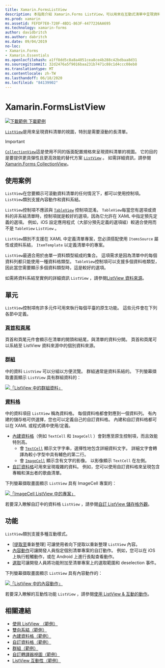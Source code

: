 ```yaml
---
title: Xamarin.FormsListView
description: 本指南介紹 Xamarin.Forms ListView，可以用來在互動式清單中呈現資料。
ms.prod: xamarin
ms.assetid: FEFDF7E0-720F-4BD1-863F-4477226AA695
ms.technology: xamarin-forms
author: davidbritch
ms.author: dabritch
ms.date: 09/04/2019
no-loc:
- Xamarin.Forms
- Xamarin.Essentials
ms.openlocfilehash: a1ff8dd5c8a8a4051cea8ce4b288c42bdbaa8d31
ms.sourcegitcommit: 32d2476a5f9016baa231b7471c88c1d4ccc08eb8
ms.translationtype: MT
ms.contentlocale: zh-TW
ms.lasthandoff: 06/18/2020
ms.locfileid: "84139902"
---
```

# <a name="xamarinforms-listview"></a>Xamarin.FormsListView

[![下載範例 ](~/media/shared/download.png) 下載範例](https://docs.microsoft.com/samples/xamarin/xamarin-forms-samples/workingwithlistview)

[`ListView`](xref:Xamarin.Forms.ListView)是用來呈現資料清單的視圖，特別是需要滾動的長清單。

> [!IMPORTANT]
> [`CollectionView`](xref:Xamarin.Forms.CollectionView)這是使用不同的版面配置規格來呈現資料清單的視圖。 它的目的是要提供更具彈性且更高效能的替代方案 [`ListView`](xref:Xamarin.Forms.ListView) 。 如需詳細資訊，請參閱[ Xamarin.Forms CollectionView](~/xamarin-forms/user-interface/collectionview/index.md)。

## <a name="use-cases"></a>使用案例

`ListView`在您要顯示可滾動資料清單的任何情況下，都可以使用控制項。 `ListView`類別支援內容動作和資料系結。

`ListView`控制項不應該與 [`TableView`](~/xamarin-forms/user-interface/tableview.md) 控制項混淆。 `TableView`每當您有選項或資料的非系結清單時，控制項就是較好的選項，因為它允許在 XAML 中指定預先定義的選項。 例如，iOS 設定應用程式（大部分預先定義的選項組）較適合使用而不是 `TableView` `ListView` 。

`ListView`類別不支援在 XAML 中定義清單專案，您必須搭配使用 `ItemsSource` 屬性或資料系結， `ItemTemplate` 以定義清單中的專案。

`ListView`最適合用於由單一資料類型組成的集合。 這項需求是因為清單中的每個資料列都只能使用一種資料格類型。 `TableView`控制項可以支援多個資料格類型，因此當您需要顯示多個資料類型時，這是較好的選項。

如需將資料系結至實例的詳細資訊 `ListView` ，請參閱[ListView 資料來源](~/xamarin-forms/user-interface/listview/data-and-databinding.md)。

## <a name="components"></a>單元

`ListView`控制項有許多元件可用來執行每個平臺的原生功能。 這些元件會在下列各節中定義。

### <a name="headers-and-footers"></a>[頁首和頁尾](customizing-list-appearance.md#headers-and-footers)

頁首和頁尾元件會顯示在清單的開頭和結尾，與清單的資料分開。 頁首和頁尾可以系結至 ListView 資料來源中的個別資料來源。

### <a name="groups"></a>[群組](customizing-list-appearance.md#grouping)

中的資料 `ListView` 可以分組以方便流覽。 群組通常是資料系結的。 下列螢幕擷取畫面顯示 `ListView` 具有群組資料的：

[![「ListView 中的群組資料」](images/grouping-depth-cropped.png)](images/grouping-depth.png#lightbox "ListView 中的群組資料")

### <a name="cells"></a>[資料格](customizing-cell-appearance.md)

中的資料項目 `ListView` 稱為資料格。 每個資料格都會對應到一個資料列。 有內建的儲存格可供選擇，您也可以定義自己的自訂資料格。 內建和自訂資料格都可以在 XAML 或程式碼中使用/定義。

- [內建資料格](customizing-cell-appearance.md#built-in-cells)（例如 `TextCell` 和 `ImageCell` ）會對應至原生控制項，而且效能特別高。
  - 會 [`TextCell`](customizing-cell-appearance.md#textcell) 顯示文字字串，選擇性地包含詳細資料文字。 詳細文字會轉譯為較小字型中具有輔色的第二行。
  - 會 [`ImageCell`](customizing-cell-appearance.md#imagecell) 顯示含有文字的影像。 以影像顯示 `TextCell` 在左側。
- [自訂資料格](customizing-cell-appearance.md#custom-cells)可用來呈現複雜的資料。 例如，您可以使用自訂資料格來呈現包含專輯和演出者的歌曲清單。

下列螢幕擷取畫面顯示 `ListView` 具有 ImageCell 專案的：

[![「ImageCell ListView 中的專案」](images/image-cell-default-cropped.png)](images/image-cell-default.png#lightbox "ListView 中的 ImageCell 專案")

若要深入瞭解自訂中的資料格 `ListView` ，請參閱[自訂 ListView 儲存格外觀](customizing-cell-appearance.md)。

## <a name="functionality"></a>功能

`ListView`類別支援多種互動樣式。

- [[提取至](interactivity.md#pull-to-refresh)重新整理] 可讓使用者向下提取以重新整理 `ListView` 內容。
- [內容動作](interactivity.md#context-actions)可讓開發人員指定個別清單專案的自訂動作。 例如，您可以在 iOS 上執行輕觸動作，或在 Android 上進行長點查看動作。
- [選取](interactivity.md#selection-and-taps)可讓開發人員將功能附加至清單專案上的選取範圍和 deselection 事件。

下列螢幕擷取畫面顯示 `ListView` 具有內容動作的：

[![「ListView 中的內容動作」](images/context-default-cropped.png)](images/context-default.png#lightbox "ListView 中的內容動作")

若要深入瞭解的互動性功能 `ListView` ，請參閱[使用 ListView & 互動的動作](interactivity.md)。

## <a name="related-links"></a>相關連結

- [使用 ListView （範例）](https://docs.microsoft.com/samples/xamarin/xamarin-forms-samples/workingwithlistview)
- [雙向系結（範例）](https://docs.microsoft.com/samples/xamarin/xamarin-forms-samples/userinterface-listview-switchentrytwobinding)
- [內建資料格（範例）](https://docs.microsoft.com/samples/xamarin/xamarin-forms-samples/userinterface-listview-builtincells)
- [自訂資料格（範例）](https://docs.microsoft.com/samples/xamarin/xamarin-forms-samples/userinterface-listview-customcells)
- [群組（範例）](https://docs.microsoft.com/samples/xamarin/xamarin-forms-samples/userinterface-listview-grouping)
- [自訂轉譯器視圖（範例）](https://docs.microsoft.com/samples/xamarin/xamarin-forms-samples/workingwithlistviewnative/)
- [ListView 互動性（範例）](https://docs.microsoft.com/samples/xamarin/xamarin-forms-samples/userinterface-listview-interactivity)
